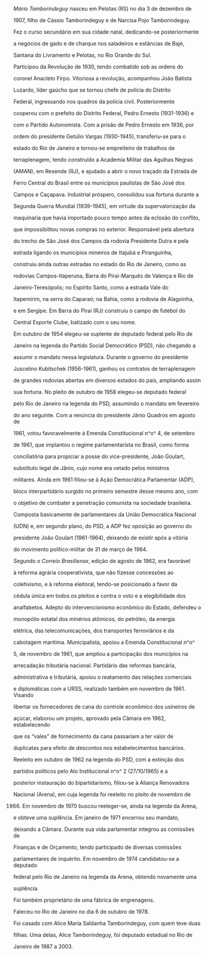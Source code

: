 

*Mário Tamborindeguy* nasceu em Pelotas (RS) no dia 3 de dezembro de

1907, filho de Cássio Tamborindeguy e de Narcisa Pojo Tamborindeguy.



Fez o curso secundário em sua cidade natal, dedicando-se posteriormente

a negócios de gado e de charque nos saladeiros e estâncias de Bajé,

Santana do Livramento e Pelotas, no Rio Grande do Sul.



Participou da Revolução de 1930, tendo combatido sob as ordens do

coronel Anacleto Firpo. Vitoriosa a revolução, acompanhou João Batista

Luzardo, líder gaúcho que se tornou chefe de polícia do Distrito

Federal, ingressando nos quadros da polícia civil. Posteriormente

cooperou com o prefeito do Distrito Federal, Pedro Ernesto (1931-1936) e

com o Partido Autonomista. Com a prisão de Pedro Ernesto em 1936, por

ordem do presidente Getúlio Vargas (1930-1945), transferiu-se para o

estado do Rio de Janeiro e tornou-se empreiteiro de trabalhos de

terraplenagem, tendo construído a Academia Militar das Agulhas Negras

(AMAN), em Resende (RJ), e ajudado a abrir o novo traçado da Estrada de

Ferro Central do Brasil entre os municípios paulistas de São José dos

Campos e Caçapava. Industrial próspero, consolidou sua fortuna durante a

Segunda Guerra Mundial (1939-1945), em virtude da supervalorização da

maquinaria que havia importado pouco tempo antes da eclosão do conflito,

que impossibilitou novas compras no exterior. Responsável pela abertura

do trecho de São José dos Campos da rodovia Presidente Dutra e pela

estrada ligando os municípios mineiros de Itajubá e Piranguinha,

construiu ainda outras estradas no estado do Rio de Janeiro, como as

rodovias Campos-Itaperuna, Barra do Piraí-Marquês de Valença e Rio de

Janeiro-Teresópolis; no Espírito Santo, como a estrada Vale do

Itapemirim, na serra do Caparaó; na Bahia, como a rodovia de Alagoinha,

e em Sergipe. Em Barra do Piraí (RJ) construiu o campo de futebol do

Central Esporte Clube, batizado com o seu nome.



Em outubro de 1954 elegeu-se suplente de deputado federal pelo Rio de

Janeiro na legenda do Partido Social Democrático (PSD), não chegando a

assumir o mandato nessa legislatura. Durante o governo do presidente

Juscelino Kubitschek (1956-1961), ganhou os contratos de terraplenagem

de grandes rodovias abertas em diversos estados do país, ampliando assim

sua fortuna. No pleito de outubro de 1958 elegeu-se deputado federal

pelo Rio de Janeiro na legenda do PSD, assumindo o mandato em fevereiro

do ano seguinte. Com a renúncia do presidente Jânio Quadros em agosto de

1961, votou favoravelmente à Emenda Constitucional n^o^ 4, de setembro

de 1961, que implantou o regime parlamentarista no Brasil, como forma

conciliatória para propiciar a posse do vice-presidente, João Goulart,

substituto legal de Jânio, cujo nome era vetado pelos ministros

militares. Ainda em 1961 filiou-se à Ação Democrática Parlamentar (ADP),

bloco interpartidário surgido no primeiro semestre desse mesmo ano, com

o objetivo de combater a penetração comunista na sociedade brasileira.

Composta basicamente de parlamentares da União Democrática Nacional

(UDN) e, em segundo plano, do PSD, a ADP fez oposição ao governo do

presidente João Goulart (1961-1964), deixando de existir após a vitória

do movimento político-militar de 31 de março de 1964.



Segundo o *Correio Brasiliense*, edição de agosto de 1962, era favorável

à reforma agrária cooperativista, que não fizesse concessões ao

coletivismo, e à reforma eleitoral, tendo-se posicionado a favor da

cédula única em todos os pleitos e contra o voto e a elegibilidade dos

analfabetos. Adepto do intervencionismo econômico do Estado, defendeu o

monopólio estatal dos minérios atômicos, do petróleo, da energia

elétrica, das telecomunicações, dos transportes ferroviários e da

cabotagem marítima. Municipalista, apoiou a Emenda Constitucional n^o^

5, de novembro de 1961, que ampliou a participação dos municípios na

arrecadação tributária nacional. Partidário das reformas bancária,

administrativa e tributária, apoiou o reatamento das relações comerciais

e diplomáticas com a URSS, realizado também em novembro de 1961. Visando

libertar os fornecedores de cana do controle econômico dos usineiros de

açúcar, elaborou um projeto, aprovado pela Câmara em 1962, estabelecendo

que os “vales” de fornecimento da cana passariam a ter valor de

duplicatas para efeito de descontos nos estabelecimentos bancários.



Reeleito em outubro de 1962 na legenda do PSD, com a extinção dos

partidos políticos pelo Ato Institucional n^o^ 2 (27/10/1965) e a

posterior instauração do bipartidarismo, filiou-se à Aliança Renovadora

Nacional (Arena), em cuja legenda foi reeleito no pleito de novembro de

1966. Em novembro de 1970 buscou reeleger-se, ainda na legenda da Arena,

e obteve uma suplência. Em janeiro de 1971 encerrou seu mandato,

deixando a Câmara. Durante sua vida parlamentar integrou as comissões de

Finanças e de Orçamento, tendo participado de diversas comissões

parlamentares de inquérito. Em novembro de 1974 candidatou-se a deputado

federal pelo Rio de Janeiro na legenda da Arena, obtendo novamente uma

suplência.



Foi também proprietário de uma fábrica de engrenagens.



Faleceu no Rio de Janeiro no dia 6 de outubro de 1978.



Foi casado com Alice Maria Saldanha Tamborindeguy, com quem teve duas

filhas. Uma delas, Alice Tamborindeguy, foi deputado estadual no Rio de

Janeiro de 1987 a 2003.



